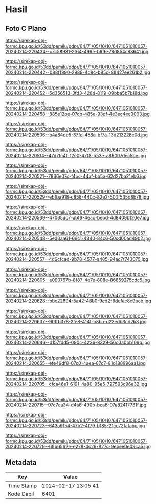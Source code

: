 # Hasil

## Foto C Plano

https://sirekap-obj-formc.kpu.go.id/53dd/pemilu/pdpr/64/71/05/10/10/6471051010057-20240214-220434--c7c58931-2f64-499e-b6f6-78d854c88641.jpg

https://sirekap-obj-formc.kpu.go.id/53dd/pemilu/pdpr/64/71/05/10/10/6471051010057-20240214-220442--088f1890-2989-4d8c-b95d-88427ee261b2.jpg

https://sirekap-obj-formc.kpu.go.id/53dd/pemilu/pdpr/64/71/05/10/10/6471051010057-20240214-220452--5d356513-3fd3-428d-8119-09bba5b7b18d.jpg

https://sirekap-obj-formc.kpu.go.id/53dd/pemilu/pdpr/64/71/05/10/10/6471051010057-20240214-220458--885e12be-07cb-485e-93df-4e3ec4ec0003.jpg

https://sirekap-obj-formc.kpu.go.id/53dd/pemilu/pdpr/64/71/05/10/10/6471051010057-20240214-220506--b4a84de5-37fd-458a-bf7a-13d213228c0d.jpg

https://sirekap-obj-formc.kpu.go.id/53dd/pemilu/pdpr/64/71/05/10/10/6471051010057-20240214-220514--47d7fc4f-12e0-47f8-b53e-a86007dec5be.jpg

https://sirekap-obj-formc.kpu.go.id/53dd/pemilu/pdpr/64/71/05/10/10/6471051010057-20240214-220521--7866e07c-f4bc-44af-bb5a-62d27ba21eb6.jpg

https://sirekap-obj-formc.kpu.go.id/53dd/pemilu/pdpr/64/71/05/10/10/6471051010057-20240214-220529--ebfba918-c858-440c-82e2-500f535d8b78.jpg

https://sirekap-obj-formc.kpu.go.id/53dd/pemilu/pdpr/64/71/05/10/10/6471051010057-20240214-220539--47065dc7-abf9-4eac-bebd-4d8409b120e7.jpg

https://sirekap-obj-formc.kpu.go.id/53dd/pemilu/pdpr/64/71/05/10/10/6471051010057-20240214-220548--5ed0aa61-69c1-4340-84c6-50cd00ad49b2.jpg

https://sirekap-obj-formc.kpu.go.id/53dd/pemilu/pdpr/64/71/05/10/10/6471051010057-20240214-220557--4d6cfcad-9b78-4577-a485-94ac7f743075.jpg

https://sirekap-obj-formc.kpu.go.id/53dd/pemilu/pdpr/64/71/05/10/10/6471051010057-20240214-220605--e090767b-8f87-4e7e-808e-86859275cdc5.jpg

https://sirekap-obj-formc.kpu.go.id/53dd/pemilu/pdpr/64/71/05/10/10/6471051010057-20240214-220628--bbc22894-5a42-46b0-9ed2-9defac8c9bcb.jpg

https://sirekap-obj-formc.kpu.go.id/53dd/pemilu/pdpr/64/71/05/10/10/6471051010057-20240214-220637--90ffb378-2fe8-414f-b8ba-d23edb3cd2b8.jpg

https://sirekap-obj-formc.kpu.go.id/53dd/pemilu/pdpr/64/71/05/10/10/6471051010057-20240214-220646--d157fdd5-090c-4236-8329-56d3a0bb109b.jpg

https://sirekap-obj-formc.kpu.go.id/53dd/pemilu/pdpr/64/71/05/10/10/6471051010057-20240214-220655--efe49df8-07c0-4aea-87c7-81d188996aa1.jpg

https://sirekap-obj-formc.kpu.go.id/53dd/pemilu/pdpr/64/71/05/10/10/6471051010057-20240214-220705--cfca46e1-6191-4a80-95e5-727593c96e32.jpg

https://sirekap-obj-formc.kpu.go.id/53dd/pemilu/pdpr/64/71/05/10/10/6471051010057-20240214-220715--07e7ea34-d4a6-490b-bca6-97a82417731f.jpg

https://sirekap-obj-formc.kpu.go.id/53dd/pemilu/pdpr/64/71/05/10/10/6471051010057-20240214-220723--643a9154-47b2-4f79-b185-21cc72fafabc.jpg

https://sirekap-obj-formc.kpu.go.id/53dd/pemilu/pdpr/64/71/05/10/10/6471051010057-20240214-220729--69b6562e-e278-4c29-827c-9ebee0e09ca5.jpg


## Metadata

| Key        | Value               |
| ---------- | ------------------- |
| Time Stamp | 2024-02-17 13:05:41 |
| Kode Dapil | 6401                |



